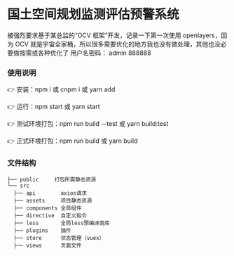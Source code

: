 # 国土空间规划监测评估预警系统

被强烈要求基于某总监的“OCV 框架”开发，记录一下第一次使用 openlayers，因为 OCV 就是宇宙全家桶，所以很多需要优化的地方我也没有做处理，其他也没必要做按需或各种优化了
用户名密码： admin 888888

### 使用说明

:point_right: 安装：npm i 或 cnpm i 或 yarn add

:point_right: 运行：npm start 或 yarn start

:point_right: 测试环境打包：npm run build --test 或 yarn build:test

:point_right: 正式环境打包：npm run build 或 yarn build

### 文件结构

```shell
├── public     打包所需静态资源
└── src
  ├── api        axios请求
  ├── assets     项目静态资源
  ├── components 全局组件
  ├── directive  自定义指令
  ├── less       全局less预编译类库
  ├── plugins    插件
  ├── store      状态管理（vuex）
  ├── views      页面文件
```
